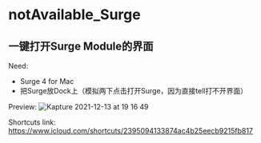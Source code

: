 # notAvailable_Surge


## 一键打开Surge Module的界面

Need:
- Surge 4 for Mac
- 把Surge放Dock上（模拟两下点击打开Surge，因为直接tell打不开界面）

Preview:
![Kapture 2021-12-13 at 19 16 49](https://user-images.githubusercontent.com/96053129/145803531-dd823d1e-6f1e-43b6-8090-6735691966a0.gif)

Shortcuts link:
https://www.icloud.com/shortcuts/2395094133874ac4b25eecb9215fb817
